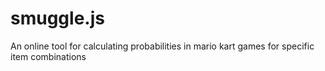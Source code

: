 # smuggle.js
An online tool for calculating probabilities in mario kart games for specific item combinations
